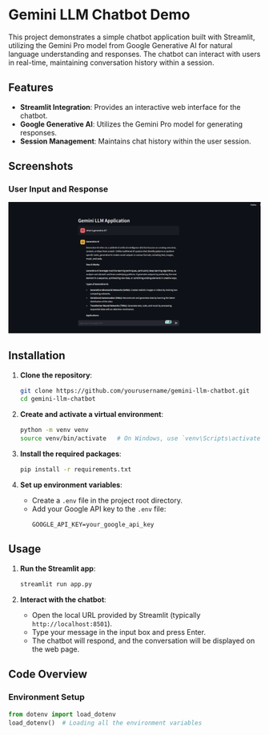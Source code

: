 # Gemini LLM Chatbot Demo

This project demonstrates a simple chatbot application built with Streamlit, utilizing the Gemini Pro model from Google Generative AI for natural language understanding and responses. The chatbot can interact with users in real-time, maintaining conversation history within a session.

## Features

- **Streamlit Integration**: Provides an interactive web interface for the chatbot.
- **Google Generative AI**: Utilizes the Gemini Pro model for generating responses.
- **Session Management**: Maintains chat history within the user session.

## Screenshots

### User Input and Response

![User Input and Response](assets/screenshots/Screenshot.png)

## Installation

1. **Clone the repository**:

   ```sh
   git clone https://github.com/yourusername/gemini-llm-chatbot.git
   cd gemini-llm-chatbot
   ```

2. **Create and activate a virtual environment**:

   ```sh
   python -m venv venv
   source venv/bin/activate   # On Windows, use `venv\Scripts\activate`
   ```

3. **Install the required packages**:

   ```sh
   pip install -r requirements.txt
   ```

4. **Set up environment variables**:
   - Create a `.env` file in the project root directory.
   - Add your Google API key to the `.env` file:
     ```
     GOOGLE_API_KEY=your_google_api_key
     ```

## Usage

1. **Run the Streamlit app**:

   ```sh
   streamlit run app.py
   ```

2. **Interact with the chatbot**:
   - Open the local URL provided by Streamlit (typically `http://localhost:8501`).
   - Type your message in the input box and press Enter.
   - The chatbot will respond, and the conversation will be displayed on the web page.

## Code Overview

### Environment Setup

```python
from dotenv import load_dotenv
load_dotenv()  # Loading all the environment variables
```
